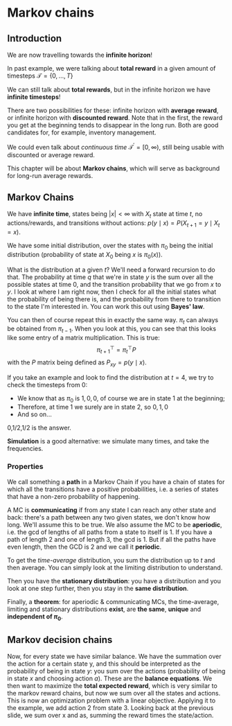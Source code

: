 # Markov chains

## Introduction

We are now travelling towards the **infinite horizon**!

In past example, we were talking about **total reward** in a given amount of timesteps $\mathcal{T}=\{0, \ldots, T\}$

We can still talk about **total rewards**, but in the infinite horizon we have **infinite timesteps**!

There are two possibilities for these: infinite horizon with **average reward**, or infinite horizon with **discounted reward**. Note that in the first, the reward you get at the beginning tends to disappear in the long run. Both are good candidates for, for example, inventory management. 

We could even talk about *continuous time* $\mathcal{T}^{\prime}=[0, \infty)$, still being usable with discounted or average reward.

This chapter will be about **Markov chains**, which will serve as background for long-run average rewards. 

## Markov Chains

We have **infinite time**, states being $|x|<\infty$ with $X_t$ state at time $t$, no actions/rewards, and transitions without actions: $p(y \mid x)=P\left(X_{t+1}=y \mid X_{t}=x\right)$.

We have some initial distribution, over the states with $\pi_0$ being the initial distribution (probability of state at $X_0$ being $x$ is $\pi_0(x)$).

What is the distribution at a given $t$? We'll need a forward recursion to do that. The probability at time $q$ that we're in state $y$ is the sum over all the possible states at time 0, and the transition probability that we go from $x$ to $y$. I look at where I am right now, then I check for all the initial states what the probability of being there is, and the probability from there to transition to the state I'm interested in. You can work this out using **Bayes' law**.

You can then of course repeat this in exactly the same way. $\pi_t$ can always be obtained from $\pi_{t-1}$. When you look at this, you can see that this looks like some entry of a matrix multiplication. This is true: $$\pi_{t+1}^{\top}=\pi_{t}^{\top} P$$ with the $P$ matrix being defined as $P_{x y}=p(y \mid x)$.

If you take an example and look to find the distribution at $t=4$, we try to check the timesteps from 0:

- We know that as $\pi_0$ is $1,0,0$, of course we are in state 1 at the beginning;
- Therefore, at time $1$ we surely are in state $2$, so $0,1,0$
- And so on...

0,1/2,1/2 is the answer.

**Simulation** is a good alternative: we simulate many times, and take the frequencies. 

### Properties

We call something a **path** in a Markov Chain if you have a chain of states for which all the transitions have a positive probabilities, i.e. a series of states that have a non-zero probability of happening. 

A MC is **communicating** if from any state I can reach any other state and back: there's a path between any  two given states, we don't know how long. We'll assume this to be true. We also assume the MC to be **aperiodic**, i.e. the gcd of lengths of all paths from a state to itself is 1. If you have a path of length 2 and one of length 3, the gcd is 1. But if all the paths have even length, then the GCD is 2 and we call it **periodic**.

To get the *time-average* distribution, you sum the distribution up to $t$ and then average. You can simply look at the limiting distribution to understand.

Then you have the **stationary distribution**: you have a distribution and you look at one step further, then you stay in the **same distribution**. 

Finally, a **theorem**: for aperiodic & communicating MCs, the time-average, limiting and stationary distributions **exist**, are **the same**, **unique** and **independent of $\pi_0$**.

## Markov decision chains

Now, for every state we have similar balance. We have the summation over the action for a certain state y, and this should be interpreted as the probability of being in state $y$: you sum over the actions (probability of being in state $x$ and choosing action $a$). These are the **balance equations**. We then want to maximize the **total expected reward**, which is very similar to the markov reward chains, but now we sum over all the states and actions. This is now an optimization problem with a linear objective. Applying it to the example, we add action 2 from state 3. Looking back at the previous slide, we sum over x and as, summing the reward times the state/action. 


